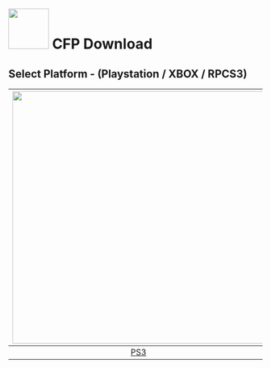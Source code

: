 # <img width="80" src="https://github.com/dylanhale/ScorebugMods/blob/main/assets/images/CFP.png"> CFP Download

## Select Platform - (Playstation / XBOX / RPCS3)

| <img width="500" src="https://github.com/dylanhale/ScorebugMods/blob/main/assets/images/Playstation.png"> | <img width="500" src="https://github.com/dylanhale/ScorebugMods/blob/main/assets/images/Xbox.png"> | <img width="500" src="https://github.com/dylanhale/ScorebugMods/blob/main/assets/images/RPCS3.png"> |
| :---:|:---:|:---:|
| [PS3]() |  XBOX - Coming Soon | [RPCS3](https://github.com/dylanhale/ScorebugMods/blob/main/Scorebugs/CFP%202022/RPCS3/index.md) |

